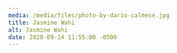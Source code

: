 ```yaml
---
media: /media/files/photo-by-dario-calmese.jpg
title: Jasmine Wahi
alt: Jasmine Wahi
date: 2020-09-14 11:55:00 -0500
---
```

